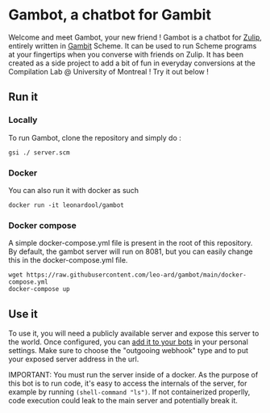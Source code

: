 # Gambot, a chatbot for Gambit

Welcome and meet Gambot, your new friend ! Gambot is a chatbot for [Zulip](https://zulip.com/), entirely written in [Gambit](https://gambitscheme.org/) Scheme. It can be used to run Scheme programs at your fingertips when you converse with friends on Zulip. It has been created as a side project to add a bit of fun in everyday conversions at the Compilation Lab @ University of Montreal ! Try it out below !

## Run it 
### Locally
To run Gambot, clone the repository and simply do :
```
gsi ./ server.scm
```

### Docker
You can also run it with docker as such

```
docker run -it leonardool/gambot
```

### Docker compose
A simple docker-compose.yml file is present in the root of this repository. By default, the gambot server will run on 8081, but you can easily change this in the docker-compose.yml file.

```
wget https://raw.githubusercontent.com/leo-ard/gambot/main/docker-compose.yml
docker-compose up
```

## Use it

To use it, you will need a publicly available server and expose this server to the world. Once configured, you can [add it to your bots](https://zulip.com/help/add-a-bot-or-integration) in your personal settings. Make sure to choose the "outgooing webhook" type and to put your exposed server address in the url.

IMPORTANT: You must run the server inside of a docker. As the purpose of this bot is to run code, it's easy to access the internals of the server, for example by running `(shell-command "ls")`. If not containerized properlly, code execution could leak to the main server and potentially break it.



